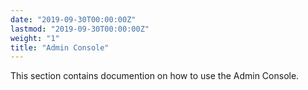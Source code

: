 ```yaml
---
date: "2019-09-30T00:00:00Z"
lastmod: "2019-09-30T00:00:00Z"
weight: "1"
title: "Admin Console"
---
```


This section contains documention on how to use the Admin Console.
